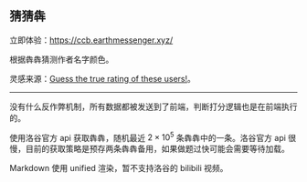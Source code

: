 ## 猜猜犇

立即体验：https://ccb.earthmessenger.xyz/

根据犇犇猜测作者名字颜色。

灵感来源：[Guess the true rating of these users!](https://codeforces.com/blog/entry/137983)。

---

没有什么反作弊机制，所有数据都被发送到了前端，判断打分逻辑也是在前端执行的。

使用洛谷官方 api 获取犇犇，随机最近 $2\times 10^5$ 条犇犇中的一条。洛谷官方 api 很慢，目前的获取策略是预存两条犇犇备用，如果做题过快可能会需要等待加载。

Markdown 使用 unified 渲染，暂不支持洛谷的 bilibili 视频。